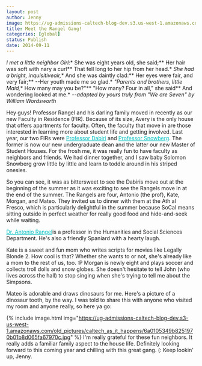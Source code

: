 ```yaml
---
layout: post
author: Jenny
image: https://ug-admissions-caltech-blog-dev.s3.us-west-1.amazonaws.com/old_pictures/6a0105349b8251970b01a73e11cd61970d-500wi.jpg
title: Meet the Rangel Gang!
categories: [global]
status: Publish
date: 2014-09-11
---
```



*I met a little neighbor Girl:** She was eight years old, she said;** Her hair was soft with nary a curl** That fell long to her hip from her head.*
*She had a bright, inquisitiveair,** And she was daintly clad:** Her eyes were fair, and very fair;** --Her youth made me so glad.*
*"Parents and brothers, little Maid,** How many may you be?"** "How many? Four in all," she said** And wondering looked at me.*
*--adapted by yours truly from "We are Seven" by William Wordsworth*

Hey guys!
Professor Rangel and his darling family moved in recently as our new Faculty in Residence (FIR). Because of its size, Avery is the only house that offers apartments for faculty. Often, the faculty that move in are those interested in learning more about student life and getting involved. Last year, our two FIRs were <a href="https://dabiri.caltech.edu/" style="color: #00bfbf;" target="_blank">Professor Dabiri</a> and <a href="https://www.hss.caltech.edu/snowberg/" style="color: #00bfbf;" target="_blank">Professor Snowberg</a>. The former is now our new undergraduate dean and the latter our new Master of Student Houses. For the frosh me, it was really fun to have faculty as neighbors and friends. We had dinner together, and I saw baby Solomon Snowberg grow little by little and learn to toddle around in his striped onesies.

So you can see, it was as bittersweet to see the Dabiris move out at the beginning of the summer as it was exciting to see the Rangels move in at the end of the summer. The Rangels are four, Antonio (the prof), Kate, Morgan, and Mateo. They invited us to dinner with them at the Ath al Fresco, which is particularly delightful in the summer because SoCal means sitting outside in perfect weather for really good food and hide-and-seek while waiting.

<a href="https://www.rnl.caltech.edu/" style="color: #00bfbf;" target="_blank">Dr. Antonio Rangel</a>is a professor in the Humanities and Social Sciences Department. He's also a friendly Spaniard with a hearty laugh.

Kate is a sweet and fun mom who writes scripts for movies like Legally Blonde 2. How cool is that? Whether she wants to or not, she's already like a mom to the rest of us, too. :P
Morgan is newly eight and plays soccer and collects troll dolls and snow globes. She doesn't hesitate to tell John (who lives across the hall) to stop singing when she's trying to tell me about the Simpsons.

Mateo is adorable and draws dinosaurs for me. Here's a picture of a dinosaur tooth, by the way. I was told to share this with anyone who visited my room and anyone really, so here ya go:


{% include image.html img="https://ug-admissions-caltech-blog-dev.s3-us-west-1.amazonaws.com/old_pictures/caltech_as_it_happens/6a0105349b8251970b01b8d065fa67970c.jpg" %}
I'm really grateful for these fun neighbors. It really adds a familiar family aspect to the house life. Definitely looking forward to this coming year and chilling with this great gang. (:
Keep lookin' up,
Jenny.
